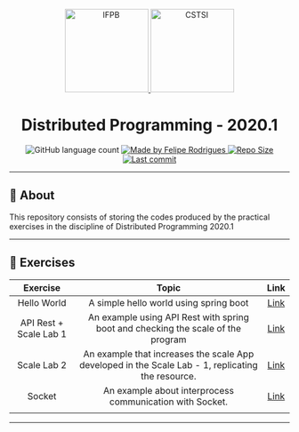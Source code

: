 <p align="center">
  <a href="https://www.ifpb.edu.br/">
    <img alt="IFPB" src="https://avatars0.githubusercontent.com/u/2523928?s=400&v=4" width=150 >
  </a>
  
  <a href="https://estudante.ifpb.edu.br/cursos/39">
  <img alt="CSTSI" src="https://henrifrade.github.io/Marvelist/images/others/TSI.svg" width=150>
  </a>
</p>

<h1 align="center">
   Distributed Programming - 2020.1
</h1>

<p align="center">
  <img alt="GitHub language count" src="https://img.shields.io/github/languages/count/felipersdf/distributed-programming?color=%23FF0000">

  <a href="https://github.com/felipersdf">
    <img alt="Made by Felipe Rodrigues" src="https://img.shields.io/badge/made%20by-Felipe Rodrigues-%2304D361?color=%23FF0000">
  </a>

  <a href="https://github.com/felipersdf/GoStack/stargazers">
    <img alt="Repo Size" src="https://img.shields.io/github/repo-size/felipersdf/distributed-programming?color=%23FF0000">
  </a>
  
  <a href="https://github.com/felipersdf/distributed-programming">
    <img alt="Last commit" src="https://img.shields.io/github/last-commit/felipersdf/distributed-programming?color=%23FF0000">
  </a>
</p>

---

## :notebook: About 

This repository consists of storing the codes produced by the practical exercises in the discipline of Distributed Programming 2020.1

---

## :paperclip: Exercises 


| Exercise    |     Topic                              |     Link    |
|:---------:  |:-------------:                         |:-----------:|
| Hello World | A simple hello world using spring boot | [Link](https://github.com/felipersdf/distributed-programming/tree/master/HelloWorld)    |  
| API Rest + Scale Lab 1 | An example using API Rest with spring boot and checking the scale of the program |[Link](https://github.com/felipersdf/distributed-programming/tree/master/APIRest-Escala)    |
| Scale Lab 2 | An example that increases the scale App developed in the Scale Lab - 1, replicating the resource. |[Link](https://github.com/felipersdf/distributed-programming/tree/master/ScaleLab2)       |
| Socket | An example about interprocess communication with Socket. | [Link](https://github.com/felipersdf/distributed-programming/tree/master/Socket) |
| | |

---
